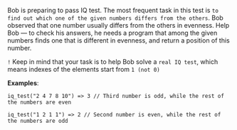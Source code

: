 Bob is preparing to pass IQ test. The most frequent task in this test is `to find out which one of the given numbers differs from the others`. Bob observed that one number usually differs from the others in evenness. Help Bob — to check his answers, he needs a program that among the given numbers finds one that is different in evenness, and return a position of this number.

`!` Keep in mind that your task is to help Bob solve a `real IQ test`, which means indexes of the elements start from `1 (not 0)`

__Examples__:
```
iq_test("2 4 7 8 10") => 3 // Third number is odd, while the rest of the numbers are even

iq_test("1 2 1 1") => 2 // Second number is even, while the rest of the numbers are odd
```